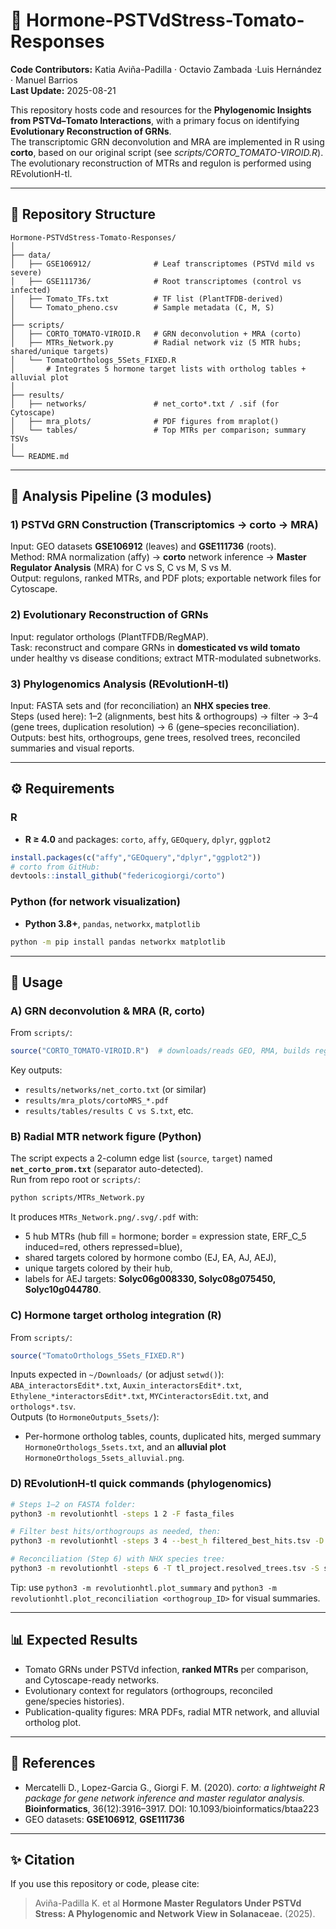 # 🌱 Hormone-PSTVdStress-Tomato-Responses

**Code Contributors:**  Katia Aviña-Padilla · Octavio Zambada ·Luis Hernández · Manuel Barrios  
**Last Update:** 2025-08-21

This repository hosts code and resources for the **Phylogenomic Insights from PSTVd–Tomato Interactions**, with a primary focus on identifying **Evolutionary Reconstruction of GRNs**.  
The transcriptomic GRN deconvolution and MRA are implemented in R using **corto**, based on our original script (see *scripts/CORTO_TOMATO-VIROID.R*).
The evolutionary reconstruction of MTRs and regulon is performed using REvolutionH-tl.


---

## 📂 Repository Structure

```
Hormone-PSTVdStress-Tomato-Responses/
│
├── data/
│   ├── GSE106912/              # Leaf transcriptomes (PSTVd mild vs severe)
│   ├── GSE111736/              # Root transcriptomes (control vs infected)
│   ├── Tomato_TFs.txt          # TF list (PlantTFDB-derived)
│   └── Tomato_pheno.csv        # Sample metadata (C, M, S)
│
├── scripts/
│   ├── CORTO_TOMATO-VIROID.R   # GRN deconvolution + MRA (corto)
│   ├── MTRs_Network.py         # Radial network viz (5 MTR hubs; shared/unique targets)
│   └── TomatoOrthologs_5Sets_FIXED.R
│       # Integrates 5 hormone target lists with ortholog tables + alluvial plot
│
├── results/
│   ├── networks/               # net_corto*.txt / .sif (for Cytoscape)
│   ├── mra_plots/              # PDF figures from mraplot()
│   └── tables/                 # Top MTRs per comparison; summary TSVs
│
└── README.md
```

---

## 🔬 Analysis Pipeline (3 modules)

### 1) **PSTVd GRN Construction (Transcriptomics → corto → MRA)**  
Input: GEO datasets **GSE106912** (leaves) and **GSE111736** (roots).  
Method: RMA normalization (affy) → **corto** network inference → **Master Regulator Analysis** (MRA) for C vs S, C vs M, S vs M.  
Output: regulons, ranked MTRs, and PDF plots; exportable network files for Cytoscape.

### 2) **Evolutionary Reconstruction of GRNs**  
Input: regulator orthologs (PlantTFDB/RegMAP).  
Task: reconstruct and compare GRNs in **domesticated vs wild tomato** under healthy vs disease conditions; extract MTR-modulated subnetworks.  

### 3) **Phylogenomics Analysis (REvolutionH-tl)**  
Input: FASTA sets and (for reconciliation) an **NHX species tree**.  
Steps (used here): 1–2 (alignments, best hits & orthogroups) → filter → 3–4 (gene trees, duplication resolution) → 6 (gene–species reconciliation).  
Outputs: best hits, orthogroups, gene trees, resolved trees, reconciled summaries and visual reports.

---

## ⚙️ Requirements

### R
- **R ≥ 4.0** and packages: `corto`, `affy`, `GEOquery`, `dplyr`, `ggplot2`
```r
install.packages(c("affy","GEOquery","dplyr","ggplot2"))
# corto from GitHub:
devtools::install_github("federicogiorgi/corto")
```

### Python (for network visualization)
- **Python 3.8+**, `pandas`, `networkx`, `matplotlib`
```bash
python -m pip install pandas networkx matplotlib
```

---

## 🚀 Usage

### A) GRN deconvolution & MRA (R, corto)
From `scripts/`:
```r
source("CORTO_TOMATO-VIROID.R")  # downloads/reads GEO, RMA, builds regulons, runs MRA, writes outputs
```
Key outputs:
- `results/networks/net_corto.txt` (or similar)
- `results/mra_plots/cortoMRS_*.pdf`
- `results/tables/results C vs S.txt`, etc.

### B) Radial MTR network figure (Python)
The script expects a 2-column edge list (`source`, `target`) named **`net_corto_prom.txt`** (separator auto-detected).  
Run from repo root or `scripts/`:
```bash
python scripts/MTRs_Network.py
```
It produces `MTRs_Network.png/.svg/.pdf` with:
- 5 hub MTRs (hub fill = hormone; border = expression state, ERF_C_5 induced=red, others repressed=blue),
- shared targets colored by hormone combo (EJ, EA, AJ, AEJ),
- unique targets colored by their hub,
- labels for AEJ targets: **Solyc06g008330, Solyc08g075450, Solyc10g044780**.

### C) Hormone target ortholog integration (R)
From `scripts/`:
```r
source("TomatoOrthologs_5Sets_FIXED.R")
```
Inputs expected in `~/Downloads/` (or adjust `setwd()`):  
`ABA_interactorsEdit*.txt`, `Auxin_interactorsEdit*.txt`, `Ethylene_*interactorsEdit*.txt`, `MYCinteractorsEdit.txt`, and `orthologs*.tsv`.  
Outputs (to `HormoneOutputs_5sets/`):  
- Per-hormone ortholog tables, counts, duplicated hits, merged summary `HormoneOrthologs_5sets.txt`, and an **alluvial plot** `HormoneOrthologs_5sets_alluvial.png`.

### D) REvolutionH-tl quick commands (phylogenomics)
```bash
# Steps 1–2 on FASTA folder:
python3 -m revolutionhtl -steps 1 2 -F fasta_files

# Filter best hits/orthogroups as needed, then:
python3 -m revolutionhtl -steps 3 4 --best_h filtered_best_hits.tsv -D tl_project.distances.tsv

# Reconciliation (Step 6) with NHX species tree:
python3 -m revolutionhtl -steps 6 -T tl_project.resolved_trees.tsv -S species_tree.nhx
```
Tip: use `python3 -m revolutionhtl.plot_summary` and `python3 -m revolutionhtl.plot_reconciliation <orthogroup_ID>` for visual summaries.

---

## 📊 Expected Results
- Tomato GRNs under PSTVd infection, **ranked MTRs** per comparison, and Cytoscape-ready networks.  
- Evolutionary context for regulators (orthogroups, reconciled gene/species histories).  
- Publication-quality figures: MRA PDFs, radial MTR network, and alluvial ortholog plot.

---

## 📖 References
- Mercatelli D., Lopez-Garcia G., Giorgi F. M. (2020). *corto: a lightweight R package for gene network inference and master regulator analysis.* **Bioinformatics**, 36(12):3916–3917. DOI: 10.1093/bioinformatics/btaa223  
- GEO datasets: **GSE106912**, **GSE111736**

---

## ✨ Citation
If you use this repository or code, please cite:
> Aviña-Padilla K. et al **Hormone Master Regulators Under PSTVd Stress: A Phylogenomic and Network View in Solanaceae.** (2025).
